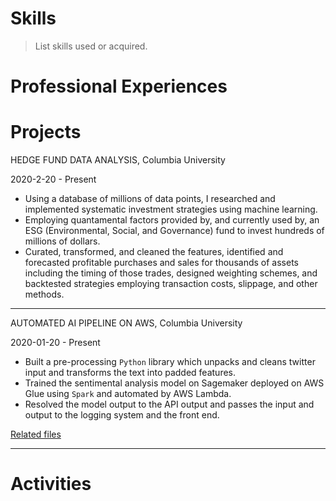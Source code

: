 # Skills

> List skills used or acquired.

# Professional Experiences

# Projects

HEDGE FUND DATA ANALYSIS, Columbia University

2020-2-20 - Present

- Using a database of millions of data points, I researched and implemented systematic investment strategies using machine learning.
- Employing quantamental factors provided by, and currently used by, an ESG (Environmental, Social, and Governance) fund to invest hundreds of millions of dollars.
- Curated, transformed, and cleaned the features, identified and forecasted profitable purchases and sales for thousands of assets including the timing of those trades, designed weighting schemes, and backtested strategies employing transaction costs, slippage, and other methods.

---

AUTOMATED AI PIPELINE ON AWS, Columbia University

2020-01-20 - Present

- Built a pre-processing `Python` library which unpacks and cleans twitter input and transforms the text into padded features.
- Trained the sentimental analysis model on Sagemaker deployed on AWS Glue using `Spark` and automated by AWS Lambda.
- Resolved the model output to the API output and passes the input and output to the logging system and the front end.

[Related files](resource/)

---


# Activities
